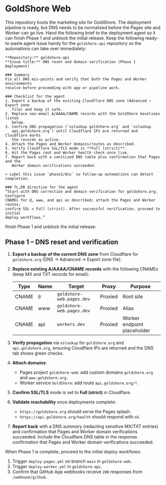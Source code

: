 # GoldShore Web

This repository hosts the marketing site for GoldShore. The deployment
pipeline is ready, but DNS needs to be normalized before the Pages site and
Worker can go live. Hand the following brief to the deployment agent so it can
finish Phase 1 and unblock the initial release. Keep the following
ready-to-paste agent issue handy for the `goldshore-api` repository so the
automations can take over immediately:

```
**Repository:** goldshore-api
**Issue title:** DNS reset and domain verification (Phase 1 Deployment)

### Summary
Fix all DNS mis-points and verify that both the Pages and Worker environments
resolve before proceeding with app or pipeline work.

### Checklist for the agent
1. Export a backup of the existing Cloudflare DNS zone (Advanced → Export zone
   file) and keep it safe.
2. Replace non-email A/AAAA/CNAME records with the GoldShore baselines listed
   below.
3. Confirm DNS propagation (`nslookup goldshore.org` and `nslookup
   api.goldshore.org`) until Cloudflare IPs are returned and Cloudflare marks
   the records as active.
4. Attach the Pages and Worker domains/routes as described.
5. Verify Cloudflare SSL/TLS mode is **Full (strict)**.
6. Hit the Pages root and Worker health check once live.
7. Report back with a sanitized DNS table plus confirmation that Pages and the
   Worker domain verifications succeeded.

> Label this issue `phase1/dns` so follow-up automations can detect completion.

### TL;DR directive for the agent
“Start with DNS correction and domain verification for goldshore.org. Configure
CNAMEs for @, www, and api as described; attach the Pages and Worker routes;
confirm SSL = Full (strict). After successful verification, proceed to initial
deploy workflows.”
```
finish Phase 1 and unblock the initial release:

## Phase 1 – DNS reset and verification

1. **Export a backup of the current DNS zone** from Cloudflare for
   `goldshore.org` (DNS → Advanced → Export zone file).
2. **Replace existing A/AAAA/CNAME records** with the following CNAMEs (keep MX
   and TXT records for email):

   | Type  | Name | Target                    | Proxy   | Purpose                     |
   | ----- | ---- | ------------------------- | ------- | --------------------------- |
   | CNAME | `@`  | `goldshore-web.pages.dev` | Proxied | Root site                   |
   | CNAME | www  | `goldshore-web.pages.dev` | Proxied | Alias                       |
   | CNAME | api  | `workers.dev`             | Proxied | Worker endpoint placeholder |

3. **Verify propagation** via `nslookup` for `goldshore.org` and
   `api.goldshore.org`, ensuring Cloudflare IPs are returned and the DNS tab
   shows green checks.
4. **Attach domains**:
   - Pages project `goldshore-web`: add custom domains `goldshore.org` and
     `www.goldshore.org`.
   - Worker service `GoldShore`: add route `api.goldshore.org/*`.
5. **Confirm SSL/TLS** mode is set to **Full (strict)** in Cloudflare.
6. **Validate reachability** once deployments complete:
   - `https://goldshore.org` should serve the Pages splash.
   - `https://api.goldshore.org/health` should respond with `ok`.
7. **Report back** with a DNS summary (redacting sensitive MX/TXT entries) and
   confirmation that Pages and Worker domain verifications succeeded. Include
   the Cloudflare DNS table in the response.
   confirmation that Pages and Worker domain verifications succeeded.

When Phase 1 is complete, proceed to the initial deploy workflows:

1. Trigger `deploy-pages.yml` on branch `main` in `goldshore-web`.
2. Trigger `deploy-worker.yml` in `goldshore-api`.
3. Confirm that GitHub App webhooks receive `200` responses from
   `/webhook/github`.
